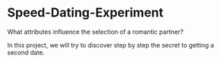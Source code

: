 # Speed-Dating-Experiment
What attributes influence the selection of a romantic partner?


In this project, we will try to discover step by step the secret to getting a second date.
